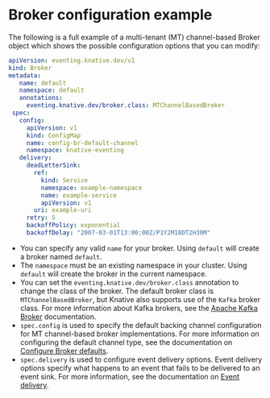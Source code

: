 # Broker configuration example

The following is a full example of a multi-tenant (MT) channel-based Broker object which shows the possible configuration options that you can modify:

```yaml
apiVersion: eventing.knative.dev/v1
kind: Broker
metadata:
   name: default
   namespace: default
   annotations:
     eventing.knative.dev/broker.class: MTChannelBasedBroker
 spec:
   config:
     apiVersion: v1
     kind: ConfigMap
     name: config-br-default-channel
     namespace: knative-eventing
   delivery:
     deadLetterSink:
       ref:
         kind: Service
         namespace: example-namespace
         name: example-service
         apiVersion: v1
       uri: example-uri
     retry: 5
     backoffPolicy: exponential
     backoffDelay: "2007-03-01T13:00:00Z/P1Y2M10DT2H30M"
```

- You can specify any valid `name` for your broker. Using `default` will create a broker named `default`.
- The `namespace` must be an existing namespace in your cluster. Using `default` will create the broker in the current namespace.
- You can set the `eventing.knative.dev/broker.class` annotation to change the class of the broker. The default broker class is `MTChannelBasedBroker`, but Knative also supports use of the `Kafka` broker class. For more information about Kafka brokers, see the [Apache Kafka Broker](kafka-broker/README.md) documentation.
- `spec.config` is used to specify the default backing channel configuration for MT channel-based broker implementations. For more information on configuring the default channel type, see the documentation on [Configure Broker defaults](../configuration/broker-configuration.md).
- `spec.delivery` is used to configure event delivery options. Event delivery options specify what happens to an event that fails to be delivered to an event sink. For more information, see the documentation on [Event delivery](../event-delivery.md).
